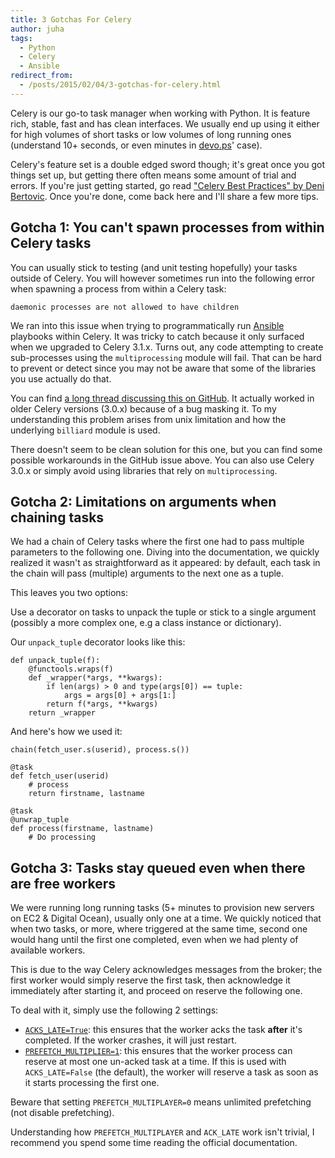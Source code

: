 ```yaml
---
title: 3 Gotchas For Celery
author: juha
tags:
  - Python
  - Celery
  - Ansible
redirect_from:
  - /posts/2015/02/04/3-gotchas-for-celery.html
---
```


Celery is our go-to task manager when working with Python. It is feature rich, stable, fast and has clean interfaces. We usually end up using it either for high volumes of short tasks or low volumes of long running ones (understand 10+ seconds, or even minutes in [devo.ps](http://devo.ps)' case).

<!--more-->

Celery's feature set is a double edged sword though; it's great once you got things set up, but getting there often means some amount of trial and errors. If you're just getting started, go read ["Celery Best Practices" by Deni Bertovic](https://denibertovic.com/posts/celery-best-practices/). Once you're done, come back here and I'll share a few more tips.

## Gotcha 1: You can't spawn processes from within Celery tasks

You can usually stick to testing (and unit testing hopefully) your tasks outside of Celery. You will however sometimes run into the following error when spawning a process from within a Celery task:

```
daemonic processes are not allowed to have children
```

We ran into this issue when trying to programmatically run [Ansible](http://ansible.com) playbooks within Celery. It was tricky to catch because it only surfaced when we upgraded to Celery 3.1.x. Turns out, any code attempting to create sub-processes using the `multiprocessing` module will fail. That can be hard to prevent or detect since you may not be aware that some of the libraries you use actually do that.

You can find [a long thread discussing this on GitHub](https://github.com/celery/celery/issues/1709). It actually worked in older Celery versions (3.0.x) because of a bug masking it. To my understanding this problem arises from unix limitation and how the underlying `billiard` module is used.

There doesn't seem to be clean solution for this one, but you can find some possible workarounds in the GitHub issue above. You can also use Celery 3.0.x or simply avoid using libraries that rely on `multiprocessing`.

## Gotcha 2: Limitations on arguments when chaining tasks

We had a chain of Celery tasks where the first one had to pass multiple parameters to the following one.  Diving into the documentation, we quickly realized it wasn't as straightforward as it appeared: by default, each task in the chain will pass (multiple) arguments to the next one as a tuple.

This leaves you two options:

Use a decorator on tasks to unpack the tuple or
stick to a single argument (possibly a more complex one, e.g a class instance or dictionary).

Our `unpack_tuple` decorator looks like this:

```
def unpack_tuple(f):
    @functools.wraps(f)
    def _wrapper(*args, **kwargs):
        if len(args) > 0 and type(args[0]) == tuple:
            args = args[0] + args[1:]
        return f(*args, **kwargs)
    return _wrapper
```

And here's how we used it:

```
chain(fetch_user.s(userid), process.s())

@task
def fetch_user(userid)
    # process
    return firstname, lastname

@task
@unwrap_tuple
def process(firstname, lastname)
    # Do processing
```

## Gotcha 3: Tasks stay queued even when there are free workers

We were running long running tasks (5+ minutes to provision new servers on EC2 & Digital Ocean), usually only one at a time. We quickly noticed that when two tasks, or more, where triggered at the same time, second one would hang until the first one completed, even when we had plenty of available workers.

This is due to the way Celery acknowledges messages from the broker; the first worker would simply reserve the first task, then acknowledge it immediately after starting it, and proceed on reserve the following one.

To deal with it, simply use the following 2 settings:

- [`ACKS_LATE=True`](http://celery.readthedocs.org/en/latest/configuration.html?highlight=acks_late#celery-acks-late): this ensures that the worker acks the task **after** it's completed. If the worker crashes, it will just restart.
- [`PREFETCH_MULTIPLIER=1`](http://celery.readthedocs.org/en/latest/configuration.html?highlight=prefetch#celeryd-prefetch-multiplier): this ensures that the worker process can reserve at most one un-acked task at a time. If this is used with `ACKS_LATE=False` (the default), the worker will reserve a task as soon as it starts processing the first one.

Beware that setting `PREFETCH_MULTIPLAYER=0` means unlimited prefetching (not disable prefetching).

Understanding how `PREFETCH_MULTIPLAYER` and `ACK_LATE` work isn't trivial, I recommend you spend some time reading the official documentation.
